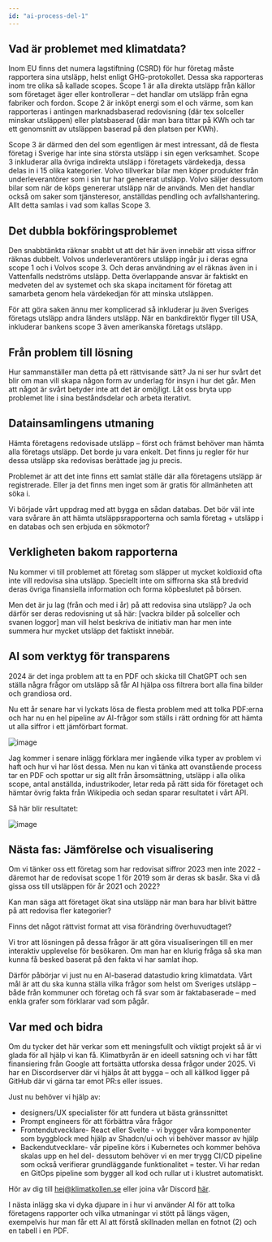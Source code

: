 ```yaml
---
id: "ai-process-del-1"
---
```


## Vad är problemet med klimatdata?

Inom EU finns det numera lagstiftning (CSRD) för hur företag måste rapportera sina utsläpp, helst enligt GHG-protokollet. Dessa ska rapporteras inom tre olika så kallade scopes. Scope 1 är alla direkta utsläpp från källor som företaget äger eller kontrollerar – det handlar om utsläpp från egna fabriker och fordon. Scope 2 är inköpt energi som el och värme, som kan rapporteras i antingen marknadsbaserad redovisning (där tex solceller minskar utsläppen) eller platsbaserad (där man bara tittar på KWh och tar ett genomsnitt av utsläppen baserad på den platsen per KWh).

Scope 3 är därmed den del som egentligen är mest intressant, då de flesta företag i Sverige har inte sina största utsläpp i sin egen verksamhet. Scope 3 inkluderar alla övriga indirekta utsläpp i företagets värdekedja, dessa delas in i 15 olika kategorier. Volvo tillverkar bilar men köper produkter från underleverantörer som i sin tur har genererat utsläpp. Volvo säljer dessutom bilar som när de köps genererar utsläpp när de används. Men det handlar också om saker som tjänsteresor, anställdas pendling och avfallshantering. Allt detta samlas i vad som kallas Scope 3.

## Det dubbla bokföringsproblemet

Den snabbtänkta räknar snabbt ut att det här även innebär att vissa siffror räknas dubbelt. Volvos underleverantörers utsläpp ingår ju i deras egna scope 1 och i Volvos scope 3. Och deras användning av el räknas även in i Vattenfalls nedströms utsläpp. Detta överlappande ansvar är faktiskt en medveten del av systemet och ska skapa incitament för företag att samarbeta genom hela värdekedjan för att minska utsläppen.

För att göra saken ännu mer komplicerad så inkluderar ju även Sveriges företags utsläpp andra länders utsläpp. När en bankdirektör flyger till USA, inkluderar bankens scope 3 även amerikanska företags utsläpp.

## Från problem till lösning

Hur sammanställer man detta på ett rättvisande sätt?
Ja ni ser hur svårt det blir om man vill skapa någon form av underlag för insyn i hur det går. Men att något är svårt betyder inte att det är omöjligt. Låt oss bryta upp problemet lite i sina beståndsdelar och arbeta iterativt.

## Datainsamlingens utmaning

Hämta företagens redovisade utsläpp – först och främst behöver man hämta alla företags utsläpp. Det borde ju vara enkelt. Det finns ju regler för hur dessa utsläpp ska redovisas berättade jag ju precis.

Problemet är att det inte finns ett samlat ställe där alla företagens utsläpp är registrerade. Eller ja det finns men inget som är gratis för allmänheten att söka i.

Vi började vårt uppdrag med att bygga en sådan databas. Det bör väl inte vara svårare än att hämta utsläppsrapporterna och samla företag + utsläpp i en databas och sen erbjuda en sökmotor?

## Verkligheten bakom rapporterna

Nu kommer vi till problemet att företag som släpper ut mycket koldioxid ofta inte vill redovisa sina utsläpp. Speciellt inte om siffrorna ska stå bredvid deras övriga finansiella information och forma köpbeslutet på börsen.

Men det är ju lag (från och med i år) på att redovisa sina utsläpp? Ja och därför ser deras redovisning ut så här: [vackra bilder på solceller och svanen loggor] man vill helst beskriva de initiativ man har men inte summera hur mycket utsläpp det faktiskt innebär.

## AI som verktyg för transparens

2024 är det inga problem att ta en PDF och skicka till ChatGPT och sen ställa några frågor om utsläpp så får AI hjälpa oss filtrera bort alla fina bilder och grandiosa ord.

Nu ett år senare har vi lyckats lösa de flesta problem med att tolka PDF:erna och har nu en hel pipeline av AI-frågor som ställs i rätt ordning för att hämta ut alla siffror i ett jämförbart format.

![image](https://github.com/user-attachments/assets/81f9f1c9-2ad6-41fb-bab8-5dca1e6799de)

Jag kommer i senare inlägg förklara mer ingående vilka typer av problem vi haft och hur vi har löst dessa. Men nu kan vi tänka att ovanstående process tar en PDF och spottar ur sig allt från årsomsättning, utsläpp i alla olika scope, antal anställda, industrikoder, letar reda på rätt sida för företaget och hämtar övrig fakta från Wikipedia och sedan sparar resultatet i vårt API.

Så här blir resultatet:

![image](https://github.com/user-attachments/assets/acaf8446-12f7-4e28-b1d9-76d1c820660b)

## Nästa fas: Jämförelse och visualisering

Om vi tänker oss ett företag som har redovisat siffror 2023 men inte 2022 - däremot har de redovisat scope 1 för 2019 som är deras sk basår. Ska vi då gissa oss till utsläppen för år 2021 och 2022?

Kan man säga att företaget ökat sina utsläpp när man bara har blivit bättre på att redovisa fler kategorier?

Finns det något rättvist format att visa förändring överhuvudtaget?

Vi tror att lösningen på dessa frågor är att göra visualiseringen till en mer interaktiv upplevelse för besökaren. Om man har en klurig fråga så ska man kunna få besked baserat på den fakta vi har samlat ihop.

Därför påbörjar vi just nu en AI-baserad datastudio kring klimatdata. Vårt mål är att du ska kunna ställa vilka frågor som helst om Sveriges utsläpp – både från kommuner och företag och få svar som är faktabaserade – med enkla grafer som förklarar vad som pågår.

## Var med och bidra

Om du tycker det här verkar som ett meningsfullt och viktigt projekt så är vi glada för all hjälp vi kan få. Klimatbyrån är en ideell satsning och vi har fått finansiering från Google att fortsätta utforska dessa frågor under 2025. Vi har en Discordserver där vi hjälps åt att bygga – och all källkod ligger på GitHub där vi gärna tar emot PR:s eller issues.

Just nu behöver vi hjälp av:

- designers/UX specialister för att fundera ut bästa gränssnittet
- Prompt engineers för att förbättra våra frågor
- Frontendutvecklare- React eller Svelte - vi bygger våra komponenter som byggblock med hjälp av Shadcn/ui och vi behöver massor av hjälp
- Backendutvecklare- vår pipeline körs i Kubernetes och kommer behöva skalas upp en hel del- dessutom behöver vi en mer trygg CI/CD pipeline som också verifierar grundläggande funktionalitet = tester. Vi har redan en GitOps pipeline som bygger all kod och rullar ut i klustret automatiskt.

Hör av dig till hej@klimatkollen.se eller joina vår Discord [här](https://discord.com/channels/1049333222309371965/1049333222309371967).

I nästa inlägg ska vi dyka djupare in i hur vi använder AI för att tolka företagens rapporter och vilka utmaningar vi stött på längs vägen, exempelvis hur man får ett AI att förstå skillnaden mellan en fotnot (2) och en tabell i en PDF.
